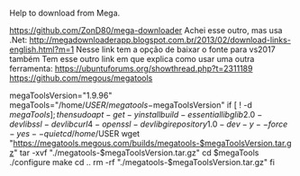 Help to download from Mega.

https://github.com/ZonD80/mega-downloader
Achei esse outro, mas usa .Net:
http://megadownloaderapp.blogspot.com.br/2013/02/download-links-english.html?m=1
Nesse link tem a opção de baixar o fonte para vs2017 também
Tem esse outro link em que explica como usar uma outra ferramenta:
https://ubuntuforums.org/showthread.php?t=2311189
https://github.com/megous/megatools

megaToolsVersion="1.9.96" megaTools="/home/$USER/megatools-$megaToolsVersion" if [ ! -d $megaTools ]; then 	sudo apt-get -y install build-essential libglib2.0-dev libssl-dev libcurl4-openssl-dev libgirepository1.0-dev -y --force-yes --quiet 	cd /home/$USER 	wget "https://megatools.megous.com/builds/megatools-$megaToolsVersion.tar.gz" 	tar -xvf "./megatools-$megaToolsVersion.tar.gz" 	cd $megaTools 	./configure 	make 	cd .. 	rm -rf "./megatools-$megaToolsVersion.tar.gz" fi
